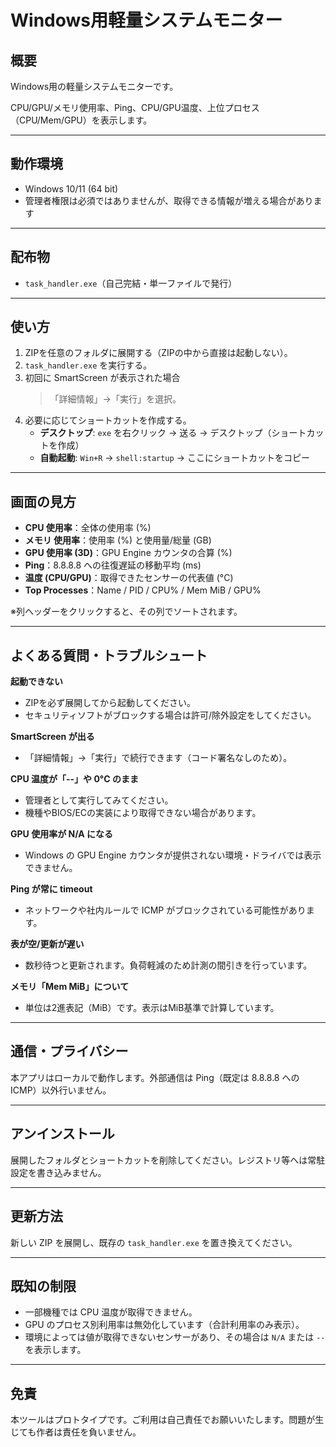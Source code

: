 # Windows用軽量システムモニター

## 概要
Windows用の軽量システムモニターです。

CPU/GPU/メモリ使用率、Ping、CPU/GPU温度、上位プロセス（CPU/Mem/GPU）を表示します。

---

## 動作環境
* Windows 10/11 (64 bit)
* 管理者権限は必須ではありませんが、取得できる情報が増える場合があります

---

## 配布物
* `task_handler.exe`（自己完結・単一ファイルで発行）

---

## 使い方
1.  ZIPを任意のフォルダに展開する（ZIPの中から直接は起動しない）。
2.  `task_handler.exe` を実行する。
3.  初回に SmartScreen が表示された場合
    > 「詳細情報」→「実行」を選択。
4.  必要に応じてショートカットを作成する。
    * **デスクトップ**: `exe` を右クリック → 送る → デスクトップ（ショートカットを作成）
    * **自動起動**: `Win+R` → `shell:startup` → ここにショートカットをコピー

---

## 画面の見方
* **CPU 使用率**：全体の使用率 (%)
* **メモリ 使用率**：使用率 (%) と使用量/総量 (GB)
* **GPU 使用率 (3D)**：GPU Engine カウンタの合算 (%)
* **Ping**：8.8.8.8 への往復遅延の移動平均 (ms)
* **温度 (CPU/GPU)**：取得できたセンサーの代表値 (°C)
* **Top Processes**：Name / PID / CPU% / Mem MiB / GPU%

※列ヘッダーをクリックすると、その列でソートされます。

---

## よくある質問・トラブルシュート

**起動できない**
* ZIPを必ず展開してから起動してください。
* セキュリティソフトがブロックする場合は許可/除外設定をしてください。

**SmartScreen が出る**
* 「詳細情報」→「実行」で続行できます（コード署名なしのため）。

**CPU 温度が「--」や 0°C のまま**
* 管理者として実行してみてください。
* 機種やBIOS/ECの実装により取得できない場合があります。

**GPU 使用率が N/A になる**
* Windows の GPU Engine カウンタが提供されない環境・ドライバでは表示できません。

**Ping が常に timeout**
* ネットワークや社内ルールで ICMP がブロックされている可能性があります。

**表が空/更新が遅い**
* 数秒待つと更新されます。負荷軽減のため計測の間引きを行っています。

**メモリ「Mem MiB」について**
* 単位は2進表記（MiB）です。表示はMiB基準で計算しています。

---

## 通信・プライバシー
本アプリはローカルで動作します。外部通信は Ping（既定は 8.8.8.8 への ICMP）以外行いません。

---

## アンインストール
展開したフォルダとショートカットを削除してください。レジストリ等へは常駐設定を書き込みません。

---

## 更新方法
新しい ZIP を展開し、既存の `task_handler.exe` を置き換えてください。

---

## 既知の制限
* 一部機種では CPU 温度が取得できません。
* GPU のプロセス別利用率は無効化しています（合計利用率のみ表示）。
* 環境によっては値が取得できないセンサーがあり、その場合は `N/A` または `--` を表示します。

---

## 免責
本ツールはプロトタイプです。ご利用は自己責任でお願いいたします。問題が生じても作者は責任を負いません。
